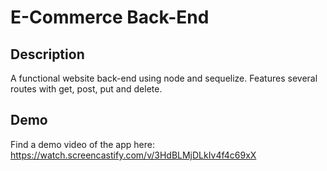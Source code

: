 # E-Commerce Back-End 

## Description

A functional website back-end using node and sequelize. Features several routes with get, post, put and delete.

## Demo

Find a demo video of the app here: https://watch.screencastify.com/v/3HdBLMjDLkIv4f4c69xX

